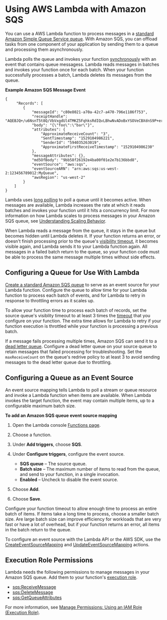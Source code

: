 # Using AWS Lambda with Amazon SQS<a name="with-sqs"></a>

You can use a AWS Lambda function to process messages in a [standard Amazon Simple Queue Service queue](https://docs.aws.amazon.com/AWSSimpleQueueService/latest/SQSDeveloperGuide/standard-queues.html)\. With Amazon SQS, you can offload tasks from one component of your application by sending them to a queue and processing them asynchronously\.

Lambda polls the queue and invokes your function [synchronously](invocation-options.md) with an event that contains queue messagess\. Lambda reads messages in batches and invokes your function once for each batch\. When your function successfully processes a batch, Lambda deletes its messages from the queue\.

**Example Amazon SQS Message Event**  

```
{
     "Records": [
        {
            "messageId": "c80e8021-a70a-42c7-a470-796e1186f753",
            "receiptHandle": "AQEBJQ+/u6NsnT5t8Q/VbVxgdUl4TMKZ5FqhksRdIQvLBhwNvADoBxYSOVeCBXdnS9P+erlTtwEALHsnBXynkfPLH3BOUqmgzP25U8kl8eHzq6RAlzrSOfTO8ox9dcp6GLmW33YjO3zkq5VRYyQlJgLCiAZUpY2D4UQcE5D1Vm8RoKfbE+xtVaOctYeINjaQJ1u3mWx9T7tork3uAlOe1uyFjCWU5aPX/1OHhWCGi2EPPZj6vchNqDOJC/Y2k1gkivqCjz1CZl6FlZ7UVPOx3AMoszPuOYZ+Nuqpx2uCE2MHTtMHD8PVjlsWirt56oUr6JPp9aRGo6bitPIOmi4dX0FmuMKD6u/JnuZCp+AXtJVTmSHS8IXt/twsKU7A+fiMK01NtD5msNgVPoe9JbFtlGwvTQ==",
            "body": "{\"foo\":\"bar\"}",
            "attributes": {
                "ApproximateReceiveCount": "3",
                "SentTimestamp": "1529104986221",
                "SenderId": "594035263019",
                "ApproximateFirstReceiveTimestamp": "1529104986230"
            },
            "messageAttributes": {},
            "md5OfBody": "9bb58f26192e4ba00f01e2e7b136bbd8",
            "eventSource": "aws:sqs",
            "eventSourceARN": "arn:aws:sqs:us-west-2:123456789012:MyQueue",
            "awsRegion": "us-west-2"
        }
    ]
}
```

Lambda uses [long polling](https://docs.aws.amazon.com/AWSSimpleQueueService/latest/SQSDeveloperGuide/sqs-long-polling.html) to poll a queue until it becomes active\. When messages are available, Lambda increases the rate at which it reads batches and invokes your function until it hits a concurrency limit\. For more information on how Lambda scales to process messages in your Amazon SQS queue, see [Understanding Scaling Behavior](scaling.md)\.

When Lambda reads a message from the queue, it stays in the queue but becomes hidden until Lambda deletes it\. If your function returns an error, or doesn't finish processing prior to the queue's [visibility timeout](https://docs.aws.amazon.com/AWSSimpleQueueService/latest/SQSDeveloperGuide/sqs-visibility-timeout.html), it becomes visible again, and Lambda sends it to your Lambda function again\. All messages in a failed batch return to the queue, so your function code must be able to process the same message multiple times without side effects\.

## Configuring a Queue for Use With Lambda<a name="events-sqs-queueconfig"></a>

[Create a standard Amazon SQS queue](https://docs.aws.amazon.com/AWSSimpleQueueService/latest/SQSDeveloperGuide/) to serve as an event source for your Lambda function\. Configure the queue to allow time for your Lambda function to process each batch of events, and for Lambda to retry in response to throttling errors as it scales up\.

To allow your function time to process each batch of records, set the source queue's visiblity timeout to at least 3 times the [timeout](resource-model.md) that you configure on your function\. The extra time allows for Lambda to retry if your function execution is throttled while your function is processing a previous batch\.

If a message fails processing multiple times, Amazon SQS can send it to a [dead letter queue](https://docs.aws.amazon.com/AWSSimpleQueueService/latest/SQSDeveloperGuide/sqs-dead-letter-queues.html)\. Configure a dead letter queue on your source queue to retain messages that failed processing for troubleshooting\. Set the `maxReceiveCount` on the queue's redrive policy to at least 3 to avoid sending messages to the dead letter queue due to throttling\.

## Configuring a Queue as an Event Source<a name="events-sqs-eventsource"></a>

An event source mapping tells Lambda to poll a stream or queue resource and invoke a Lambda function when items are available\. When Lambda invokes the target function, the event may contain multiple items, up to a configurable maximum batch size\.

**To add an Amazon SQS queue event source mapping**

1. Open the Lambda console [Functions page](https://console.aws.amazon.com/lambda/home#/functions)\.

1. Choose a function\.

1. Under **Add triggers**, choose **SQS**\.

1. Under **Configure triggers**, configure the event source\.
   + **SQS queue** – The source queue\.
   + **Batch size** – The maximum number of items to read from the queue, and send to your function, in a single invocation\.
   + **Enabled** – Uncheck to disable the event source\.

1. Choose **Add**\.

1. Choose **Save**\.

Configure your function timeout to allow enough time to process an entire batch of items\. If items take a long time to process, choose a smaller batch size\. Are large batch size can improve efficiency for workloads that are very fast or have a lot of overhead, but if your function returns an error, all items in the batch return to the queue\.

To configure an event source with the Lambda API or the AWS SDK, use the [CreateEventSourceMapping](API_CreateEventSourceMapping.md) and [UpdateEventSourceMapping](API_UpdateEventSourceMapping.md) actions\.

## Execution Role Permissions<a name="events-sqs-permissions"></a>

Lambda needs the following permissions to manage messages in your Amazon SQS queue\. Add them to your function's [execution role](intro-permission-model.md#lambda-intro-execution-role)\.
+ [sqs:ReceiveMessage](https://docs.aws.amazon.com/AWSSimpleQueueService/latest/APIReference/API_ReceiveMessage.html)
+ [sqs:DeleteMessage](https://docs.aws.amazon.com/AWSSimpleQueueService/latest/APIReference/API_DeleteMessage.html)
+ [sqs:GetQueueAttributes](https://docs.aws.amazon.com/AWSSimpleQueueService/latest/APIReference/API_GetQueueAttributes.html)

For more information, see [Manage Permissions: Using an IAM Role \(Execution Role\)](intro-permission-model.md#lambda-intro-execution-role)\.